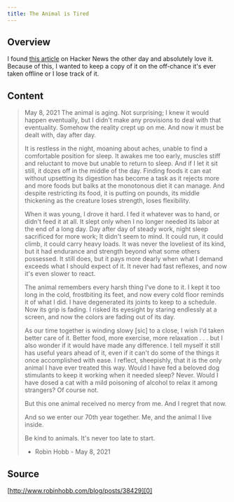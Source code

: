 ```yaml
---
title: The Animal is Tired
---
```


## Overview

I found [this article][0] on Hacker News the other day and absolutely love it. Because of this, I wanted to keep a copy of it on the off-chance it's ever taken offline or I lose track of it.

## Content

> May 8, 2021
> The animal is aging. Not surprising; I knew it would happen eventually, but I didn't make any provisions to deal with that eventuality.  Somehow the reality crept up on me. And now it must be dealt with, day after day. 
>
> It is restless in the night, moaning about aches, unable to find a comfortable position for sleep.  It awakes me too early, muscles stiff and reluctant to move but unable to return to sleep. And if I let it sit still, it dozes off in the middle of the day.  Finding foods it can eat without upsetting its digestion has become a task as it rejects more and more foods but balks at the monotonous diet it can manage.  And despite restricting its food, it is putting on pounds, its middle thickening as the creature loses strength, loses flexibility.
>
> When it was young, I drove it hard.  I fed it whatever was to hand, or didn't feed it at all.  It slept only when I no longer needed its labor at the end of a long day. Day after day of steady work, night sleep sacrificed for more work; It didn't seem to mind.  It could run, it could climb, it could carry heavy loads.  It was never the loveliest of its kind, but it had endurance and strength beyond what some others  possessed.  It still does, but it pays more dearly when what I demand exceeds what I should expect of it.  It never had fast reflexes, and now it's even slower to react.
>
> The animal remembers every harsh thing I've done to it. I kept it too long in the cold, frostbiting its feet, and now every cold floor reminds it of what I did.   I have degenerated its joints to keep to a schedule.  Now its grip is fading.  I risked its eyesight by staring endlessly at a screen, and now the colors are fading out of its day. 
>
> As our time together is winding slowy [sic] to a close, I wish I'd taken better care of it.  Better food, more exercise, more relaxation . . . but I also wonder if it would have made any difference.  I tell myself it still has useful years ahead of it, even if it can't do some of the things it once accomplished with ease.  I reflect, sheepishly, that it is the only animal I have ever treated this way.  Would I have fed a beloved dog stimulants to keep it working when it needed sleep? Never.  Would I have dosed a cat with a mild poisoning of alcohol to relax it among strangers?  Of course not.
>
> But this one animal received no mercy from me. And I regret that now.
>
> And so we enter our 70th year together.  Me, and the animal I live inside.
>
> Be kind to animals. It's never too late to start.
>
> - Robin Hobb - May 8, 2021

## Source

[http://www.robinhobb.com/blog/posts/38429][0]

[0]: http://www.robinhobb.com/blog/posts/38429
